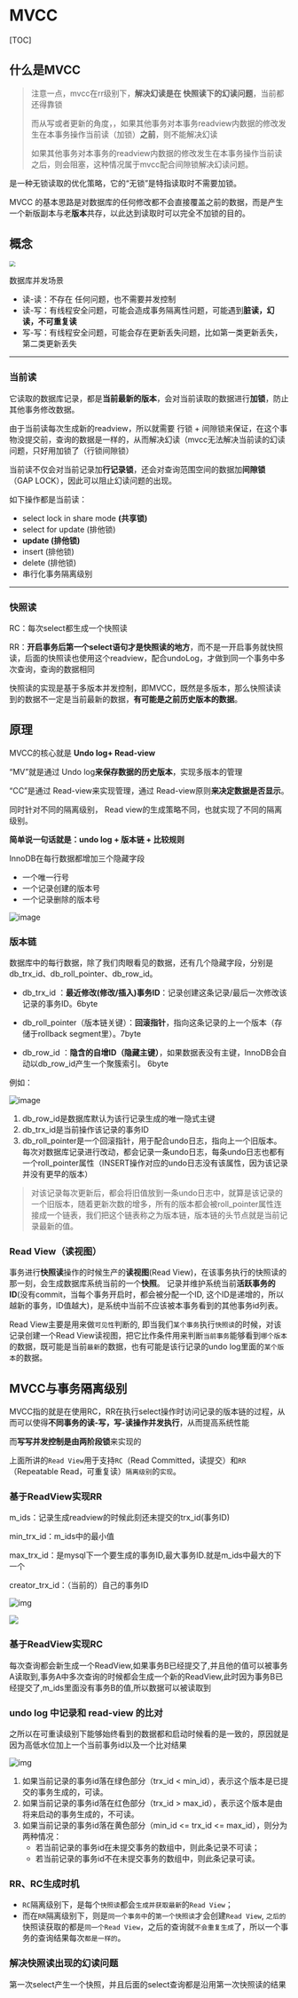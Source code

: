 # MVCC

[TOC]

## 什么是MVCC

> 注意一点，mvcc在rr级别下，**解决幻读是在  快照读下的幻读问题**，当前都还得靠锁
>
> 而从写或者更新的角度，，如果其他事务对本事务readview内数据的修改发生在本事务操作当前读（加锁）**之前**，则不能解决幻读
>
> 如果其他事务对本事务的readview内数据的修改发生在本事务操作当前读之后，则会阻塞，这种情况属于mvcc配合间隙锁解决幻读问题。

是一种无锁读取的优化策略，它的“无锁”是特指读取时不需要加锁。

MVCC 的基本思路是对数据库的任何修改都不会直接覆盖之前的数据，而是产生一个新版副本与老**版本**共存，以此达到读取时可以完全不加锁的目的。



## 概念

<img src="images/751866bd8b5f48f2a09c3a4ec34bc1eb.jpeg" style="zoom: 67%;" />

数据库并发场景

- 读-读：不存在 任何问题，也不需要并发控制
- 读-写：有线程安全问题，可能会造成事务隔离性问题，可能遇到**脏读，幻读，不可重复读**
- 写-写：有线程安全问题，可能会存在更新丢失问题，比如第一类更新丢失，第二类更新丢失

---

### 当前读 

它读取的数据库记录，都是**当前最新的版本**，会对当前读取的数据进行**加锁**，防止其他事务修改数据。

由于当前读每次生成新的readview，所以就需要  行锁 + 间隙锁来保证，在这个事物没提交前，查询的数据是一样的，从而解决幻读（mvcc无法解决当前读的幻读问题，只好用加锁了（行锁间隙锁）

当前读不仅会对当前记录加**行记录锁**，还会对查询范围空间的数据加**间隙锁**（GAP LOCK），因此可以阻止幻读问题的出现。

 如下操作都是当前读：

- select lock in share mode **(共享锁)**
- select for update (排他锁)
- **update (排他锁)**
- insert (排他锁)
- delete (排他锁)
- 串行化事务隔离级别



---



### 快照读

RC：每次select都生成一个快照读

RR：**开启事务后第一个select语句才是快照读的地方**，而不是一开启事务就快照读，后面的快照读也使用这个readview，配合undoLog，才做到同一个事务中多次查询，查询的数据相同

快照读的实现是基于多版本并发控制，即MVCC，既然是多版本，那么快照读读到的数据不一定是当前最新的数据，**有可能是之前历史版本的数据**。





## 原理

MVCC的核心就是 **Undo log+ Read-view**

“MV”就是通过 Undo log**来保存数据的历史版本**，实现多版本的管理

“CC”是通过 Read-view来实现管理，通过 Read-view原则**来决定数据是否显示**。

同时针对不同的隔离级别， Read view的生成策略不同，也就实现了不同的隔离级别。

**简单说一句话就是：undo log + 版本链 + 比较规则**



InnoDB在每行数据都增加三个隐藏字段

- 一个唯一行号
- 一个记录创建的版本号
- 一个记录删除的版本号

![image](images/mvcc-line.png)



### 版本链 

数据库中的每行数据，除了我们肉眼看见的数据，还有几个隐藏字段，分别是db_trx_id、db_roll_pointer、db_row_id。



- db_trx_id ：**最近修改(修改/插入)事务ID**：记录创建这条记录/最后一次修改该记录的事务ID。6byte



- db_roll_pointer（版本链关键）：**回滚指针**，指向这条记录的上一个版本（存储于rollback segment里）。7byte



- db_row_id ：**隐含的自增ID（隐藏主键）**，如果数据表没有主键，InnoDB会自动以db_row_id产生一个聚簇索引。 6byte



例如：

![image](images/versionChain.png)

1. db_row_id是数据库默认为该行记录生成的唯一隐式主键
2. db_trx_id是当前操作该记录的事务ID
3. db_roll_pointer是一个回滚指针，用于配合undo日志，指向上一个旧版本。 每次对数据库记录进行改动，都会记录一条undo日志，每条undo日志也都有一个roll_pointer属性（INSERT操作对应的undo日志没有该属性，因为该记录并没有更早的版本）

> 对该记录每次更新后，都会将旧值放到一条undo日志中，就算是该记录的一个旧版本，随着更新次数的增多，所有的版本都会被roll_pointer属性连接成一个链表，我们把这个链表称之为版本链，版本链的头节点就是当前记录最新的值。





### Read View（读视图）

事务进行**快照读**操作的时候生产的**读视图**(Read View)，在该事务执行的快照读的那一刻，会生成数据库系统当前的一个**快照**。
记录并维护系统当前**活跃事务的ID**(没有commit，当每个事务开启时，都会被分配一个ID, 这个ID是递增的，所以越新的事务，ID值越大)，是系统中当前不应该被本事务看到的其他事务id列表。

Read View主要是用来做`可见性`判断的, 即当我们`某个事务`执行`快照读`的时候，对该记录创建一个Read View读视图，把它比作条件用来判断`当前事务`能够看到`哪个版本`的数据，既可能是当前`最新`的数据，也有可能是该行记录的undo log里面的`某个版本`的数据。





## MVCC与事务隔离级别

MVCC指的就是在使用RC，RR在执行select操作时访问记录的版本链的过程，从而可以使得**不同事务的读-写，写-读操作并发执行**，从而提高系统性能

而**写写并发控制是由两阶段锁**来实现的

上面所讲的`Read View`用于支持`RC`（Read Committed，读提交）和`RR`（Repeatable Read，可重复读）`隔离级别`的`实现`。



### 基于ReadView实现RR

m_ids：记录生成readview的时候此刻还未提交的trx_id(事务ID)

min_trx_id：m_ids中的最小值

max_trx_id：是mysql下一个要生成的事务ID,最大事务ID.就是m_ids中最大的下一个

creator_trx_id：（当前的）自己的事务ID

![img](images/b2d35024d95ce5abdb7698466bfb4ad7.png)





![](images/watermark,type_ZmFuZ3poZW5naGVpdGk,shadow_10,text_aHR0cHM6Ly9ibG9nLmNzZG4ubmV0L3FxXzM3MTE0NTQ1,size_16,color_FFFFFF,t_70.png)





### 基于ReadView实现RC

每次查询都会新生成一个ReadView,如果事务B已经提交了,并且他的值可以被事务A读取到,事务A中多次查询的时候都会生成一个新的ReadView,此时因为事务B已经提交了,m_ids里面没有事务B的值,所以数据可以被读取到





### undo log 中记录和 read-view 的比对

之所以在可重读级别下能够始终看到的数据都和启动时候看的是一致的，原因就是因为高低水位加上一个当前事务id以及一个比对结果

![img](images/1948872-20210307200655079-294030340.png)



1. 如果当前记录的事务id落在绿色部分（trx_id < min_id），表示这个版本是已提交的事务生成的，可读。
2. 如果当前记录的事务id落在红色部分（trx_id > max_id），表示这个版本是由将来启动的事务生成的，不可读。
3. 如果当前记录的事务id落在黄色部分（min_id <= trx_id <= max_id），则分为两种情况：
   - 若当前记录的事务id在未提交事务的数组中，则此条记录不可读；
   - 若当前记录的事务id不在未提交事务的数组中，则此条记录可读。









### RR、RC生成时机

- `RC`隔离级别下，是每个`快照读`都会`生成并获取最新`的`Read View`；
- 而在`RR`隔离级别下，则是`同一个事务中`的`第一个快照读`才会创建`Read View`, `之后的`快照读获取的都是`同一个Read View`，之后的查询就`不会重复生成`了，所以一个事务的查询结果每次`都是一样的`。



### 解决快照读出现的幻读问题

第一次select产生一个快照，并且后面的select查询都是沿用第一次快照读的结果

